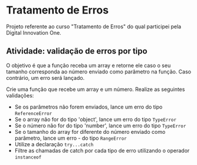 # Tratamento de Erros
Projeto referente ao curso "Tratamento de Erros" do qual participei pela Digital Innovation One.

## Atividade: validação de erros por tipo
O objetivo é que a função receba um array e retorne ele caso o seu tamanho corresponda ao número enviado como parâmetro na função. Caso contrário, um erro será lançado.

Crie uma função que recebe um array e um número.
Realize as seguintes validações:
- Se os parâmetros não forem enviados, lance um erro do tipo <code>ReferenceError</code>
- Se o array não for do tipo 'object', lance um erro do tipo <code>TypeError</code>
- Se o número não for do tipo 'number', lance um erro do tipo <code>TypeError</code>
- Se o tamanho do array for diferente do número enviado como parâmetro, lance um erro - do tipo <code>RangeError</code>
- Utilize a declaração <code>try...catch</code>
- Filtre as chamadas de catch por cada tipo de erro utilizando o operador <code>instanceof</code>
